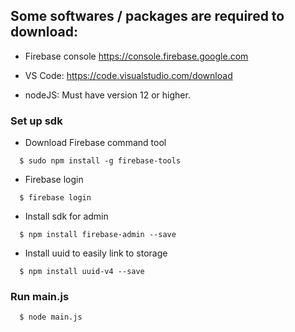 ## Some softwares / packages are required to download:

- Firebase console
  https://console.firebase.google.com

- VS Code:
  https://code.visualstudio.com/download

- nodeJS:
  Must have version 12 or higher.

### Set up sdk

- Download Firebase command tool

```
  $ sudo npm install -g firebase-tools
```

- Firebase login

```
  $ firebase login
```

- Install sdk for admin

```
  $ npm install firebase-admin --save
```

- Install uuid to easily link to storage

```
  $ npm install uuid-v4 --save
```

### Run main.js

```
  $ node main.js
```
